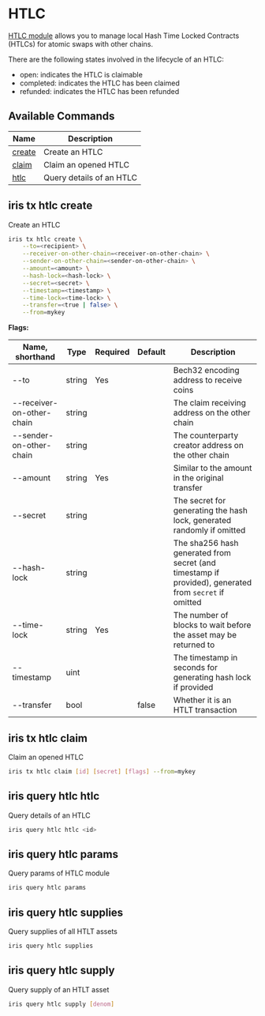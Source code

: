 # HTLC

[HTLC module](../features/htlc.md) allows you to manage local Hash Time Locked Contracts (HTLCs) for atomic swaps with other chains.

There are the following states involved in the lifecycle of an HTLC:

- open: indicates the HTLC is claimable
- completed: indicates the HTLC has been claimed
- refunded: indicates the HTLC has been refunded

## Available Commands

| Name                           | Description              |
| ------------------------------ | ------------------------ |
| [create](#iris-tx-htlc-create) | Create an HTLC           |
| [claim](#iris-tx-htlc-claim)   | Claim an opened HTLC     |
| [htlc](#iris-query-htlc-htlc)  | Query details of an HTLC |

## iris tx htlc create

Create an HTLC

```bash
iris tx htlc create \
    --to=<recipient> \
    --receiver-on-other-chain=<receiver-on-other-chain> \
    --sender-on-other-chain=<sender-on-other-chain> \
    --amount=<amount> \
    --hash-lock=<hash-lock> \
    --secret=<secret> \
    --timestamp=<timestamp> \
    --time-lock=<time-lock> \
    --transfer=<true | false> \
    --from=mykey
```

**Flags:**

| Name, shorthand           | Type   | Required | Default | Description                                                                                           |
| ------------------------- | ------ | -------- | ------- | ----------------------------------------------------------------------------------------------------- |
| --to                      | string | Yes      |         | Bech32 encoding address to receive coins                                                              |
| --receiver-on-other-chain | string |          |         | The claim receiving address on the other chain                                                        |
| --sender-on-other-chain   | string |          |         | The counterparty creator address on the other chain                                                   |
| --amount                  | string | Yes      |         | Similar to the amount in the original transfer                                                        |
| --secret                  | string |          |         | The secret for generating the hash lock, generated randomly if omitted                                |
| --hash-lock               | string |          |         | The sha256 hash generated from secret (and timestamp if provided), generated from `secret` if omitted |
| --time-lock               | string | Yes      |         | The number of blocks to wait before the asset may be returned to                                      |
| --timestamp               | uint   |          |         | The timestamp in seconds for generating hash lock if provided                                         |
| --transfer                | bool   |          | false   | Whether it is an HTLT transaction                                                                     |

## iris tx htlc claim

Claim an opened HTLC

```bash
iris tx htlc claim [id] [secret] [flags] --from=mykey
```

## iris query htlc htlc

Query details of an HTLC

```bash
iris query htlc htlc <id>
```

## iris query htlc params

Query params of HTLC module

```bash
iris query htlc params
```

## iris query htlc supplies

Query supplies of all HTLT assets

```bash
iris query htlc supplies
```

## iris query htlc supply

Query supply of an HTLT asset

```bash
iris query htlc supply [denom]
```
